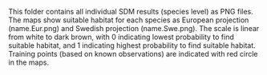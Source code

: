 This folder contains all individual SDM results (species level) as PNG files. The maps show suitable habitat for each species as European projection (name.Eur.png) and Swedish projection (name.Swe.png). The scale is linear from white to dark brown, with 0 indicating lowest probability to find suitable habitat, and 1 indicating highest  probability to find suitable habitat. Training points (based on known observations) are indicated with red circle in the maps.
